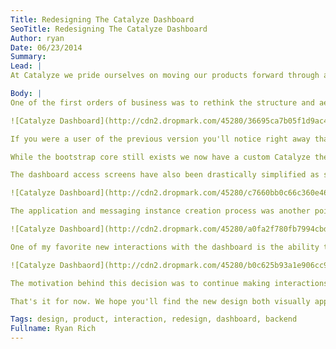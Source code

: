 ```yaml
---
Title: Redesigning The Catalyze Dashboard
SeoTitle: Redesigning The Catalyze Dashboard
Author: ryan
Date: 06/23/2014
Summary: 
Lead: |
At Catalyze we pride ourselves on moving our products forward through attention to detail and always listening to our users. A big part of that is having the capacity to learn and grow our products quickly. We recently redesigned our user dashboard to help them manage applications and messaging instances better.

Body: |
One of the first orders of business was to rethink the structure and aesthetic of the user interface. We had been using bootstrap out of the box since the initial release and it was time to spend some effort on creating something more unique. If you've logged in recently the image below should look familiar.

![Catalyze Dashboard](http://cdn2.dropmark.com/45280/36695ca7b05f1d9ac4bf6739df1f9c047663e08f/app-shot-four.png)

If you were a user of the previous version you'll notice right away that the app now has a fluid container that expands the full width of the window. We felt this was more in line with how traditional apps function and worked particularly well with the new layout.

While the bootstrap core still exists we now have a custom Catalyze theme that sits on top of it. We took a fairly pragmatic approach in that we developed a style based mostly on utility rather than trend. All in all the design is flat but has subtle drop shadows where there's a need for increased contrast (For example, in the application archive above, the app containers have subtle drop shadows to separate them from the background color).

The dashboard access screens have also been drastically simplified as shown below.

![Catalyze Dashboard](http://cdn2.dropmark.com/45280/c7660bb0c66c360e465db728c0e77cde1e8f003e/app-shot-one.png)

The application and messaging instance creation process was another point of focus when redesigning the dashboard. We moved the bare essentials of creating an app into a modal. This process of course still isn't flawless and we're continuing to simplify with each new iteration of the design. Eventually we'd like to add an organization automatically in the background, thus allowing a user to create an app or messaging instance even quicker.

![Catalyze Dashboard](http://cdn2.dropmark.com/45280/a0fa2f780fb7994cbd5d12862991f1ce17ecae91/app-shot-three.png)

One of my favorite new interactions with the dashboard is the ability to edit an app's or messaging instance's information inline without moving away from the application view. Below you'll see a gif demonstrating this action.

![Catalyze Dashbaord](http://cdn2.dropmark.com/45280/b0c625b93a1e906cc916e9e26629d37a7f2c1d7a/catalyze-dashboard-interaction.gif)

The motivation behind this decision was to continue making interactions with the dashboard as seamless as possible. Being able to edit the app's information without having to reload the browser or navigate to another page can be a huge time saver when managing an entire archive of live applications.

That's it for now. We hope you'll find the new design both visually appealing and easier to use. As always suggestion and feedback is always welcome. You can direct those comments [here](mailto:hello@catalyze.io).

Tags: design, product, interaction, redesign, dashboard, backend
Fullname: Ryan Rich
---
```

